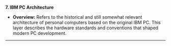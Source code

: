 
**7. IBM PC Architecture**

* **Overview:** Refers to the historical and still somewhat relevant architecture of personal computers based on the original IBM PC. This layer describes the hardware standards and conventions that shaped modern PC development.

---
